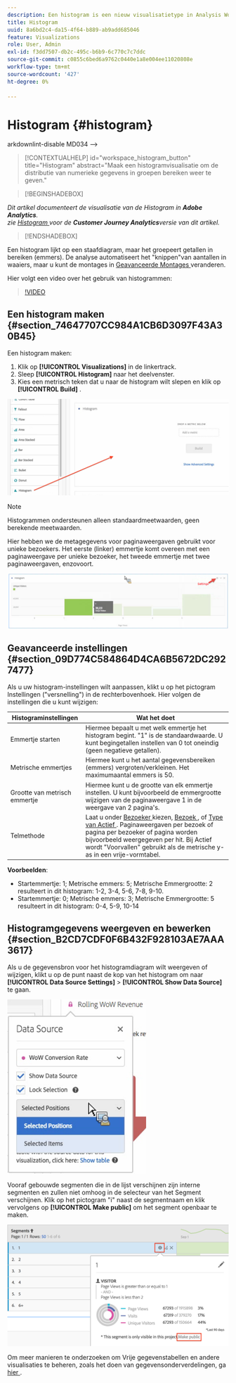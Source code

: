 ```yaml
---
description: Een histogram is een nieuw visualisatietype in Analysis Workspace.
title: Histogram
uuid: 8a6bd2c4-da15-4f64-b889-ab9add685046
feature: Visualizations
role: User, Admin
exl-id: f3dd7507-db2c-495c-b6b9-6c770c7c7ddc
source-git-commit: c0855c6bed6a9762c0440e1a8e004ee11020808e
workflow-type: tm+mt
source-wordcount: '427'
ht-degree: 0%

---
```


# Histogram {#histogram}

arkdownlint-disable MD034 —>

>[!CONTEXTUALHELP]
>id="workspace_histogram_button"
>title="Histogram"
>abstract="Maak een histogramvisualisatie om de distributie van numerieke gegevens in groepen bereiken weer te geven."

<!-- markdownlint-enable MD034 -->


>[!BEGINSHADEBOX]

*Dit artikel documenteert de visualisatie van de Histogram in **Adobe Analytics**.<br/> zie [ Histogram ](https://experienceleague.adobe.com/en/docs/analytics-platform/using/cja-workspace/visualizations/histogram) voor de **Customer Journey Analytics**versie van dit artikel.*

>[!ENDSHADEBOX]


Een histogram lijkt op een staafdiagram, maar het groepeert getallen in bereiken (emmers). De analyse automatiseert het &quot;knippen&quot;van aantallen in waaiers, maar u kunt de montages in [ Geavanceerde Montages ](#section_09D774C584864D4CA6B5672DC2927477) veranderen.

Hier volgt een video over het gebruik van histogrammen:

>[!VIDEO](https://video.tv.adobe.com/v/23725/?quality=12)

## Een histogram maken {#section_74647707CC984A1CB6D3097F43A30B45}

Een histogram maken:

1. Klik op **[!UICONTROL Visualizations]** in de linkertrack.
1. Sleep **[!UICONTROL Histogram]** naar het deelvenster.
1. Kies een metrisch teken dat u naar de histogram wilt slepen en klik op **[!UICONTROL Build]** .

![](assets/histogram.png)

>[!NOTE]
>
>Histogrammen ondersteunen alleen standaardmeetwaarden, geen berekende meetwaarden.

Hier hebben we de metagegevens voor paginaweergaven gebruikt voor unieke bezoekers. Het eerste (linker) emmertje komt overeen met een paginaweergave per unieke bezoeker, het tweede emmertje met twee paginaweergaven, enzovoort.

![](assets/histogram2.png)

## Geavanceerde instellingen {#section_09D774C584864D4CA6B5672DC2927477}

Als u uw histogram-instellingen wilt aanpassen, klikt u op het pictogram Instellingen (&quot;versnelling&quot;) in de rechterbovenhoek. Hier volgen de instellingen die u kunt wijzigen:

| Histograminstellingen | Wat het doet |
|---|---|
| Emmertje starten | Hiermee bepaalt u met welk emmertje het histogram begint. &quot;1&quot; is de standaardwaarde. U kunt begingetallen instellen van 0 tot oneindig (geen negatieve getallen). |
| Metrische emmertjes | Hiermee kunt u het aantal gegevensbereiken (emmers) vergroten/verkleinen. Het maximumaantal emmers is 50. |
| Grootte van metrisch emmertje | Hiermee kunt u de grootte van elk emmertje instellen. U kunt bijvoorbeeld de emmergrootte wijzigen van de paginaweergave 1 in de weergave van 2 pagina&#39;s. |
| Telmethode | Laat u onder [ Bezoeker ](/help/components/metrics/unique-visitors.md) kiezen, [ Bezoek ](/help/components/metrics/visits.md), of [ Type van Actief ](/help/components/dimensions/hit-type.md). Paginaweergaven per bezoek of pagina per bezoeker of pagina worden bijvoorbeeld weergegeven per hit. Bij Actief wordt &quot;Voorvallen&quot; gebruikt als de metrische y-as in een vrije-vormtabel. |

<!--Russ or Meike - Check Hit Type link above. -->

**Voorbeelden**:

* Startemmertje: 1; Metrische emmers: 5; Metrische Emmergrootte: 2 resulteert in dit histogram: 1-2, 3-4, 5-6, 7-8, 9-10.
* Startemmertje: 0; Metrische emmers: 3; Metrische Emmergrootte: 5 resulteert in dit histogram: 0-4, 5-9, 10-14

## Histogramgegevens weergeven en bewerken {#section_B2CD7CDF0F6B432F928103AE7AAA3617}

Als u de gegevensbron voor het histogramdiagram wilt weergeven of wijzigen, klikt u op de punt naast de kop van het histogram om naar **[!UICONTROL Data Source Settings]** > **[!UICONTROL Show Data Source]** te gaan.

![](assets/manage-data-source.png)

Vooraf gebouwde segmenten die in de lijst verschijnen zijn interne segmenten en zullen niet omhoog in de selecteur van het Segment verschijnen. Klik op het pictogram &quot;i&quot; naast de segmentnaam en klik vervolgens op **[!UICONTROL Make public]** om het segment openbaar te maken.

![](assets/prebuilt_segments.png)

Om meer manieren te onderzoeken om Vrije gegevenstabellen en andere visualisaties te beheren, zoals het doen van gegevensonderverdelingen, ga [ hier ](https://experienceleague.adobe.com/docs/analytics/analyze/analysis-workspace/visualizations/freeform-analysis-visualizations.html).
